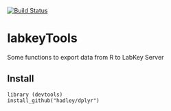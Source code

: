 
[![Build Status](https://travis-ci.org/dmontaner/labkeyTools.svg?branch=master)](https://travis-ci.org/dmontaner/labkeyTools)

# labkeyTools
Some functions to export data from R to LabKey Server



## Install

    library (devtools)
    install_github("hadley/dplyr")

